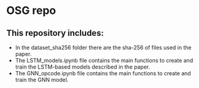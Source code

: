 # OSG repo

## This repository includes:
- In the dataset_sha256 folder there are the sha-256 of files used in the paper.
- The LSTM_models.ipynb file contains the main functions to create and train the LSTM-based models described in the paper.
- The GNN_opcode.ipynb file contains the main functions to create and train the GNN model.
